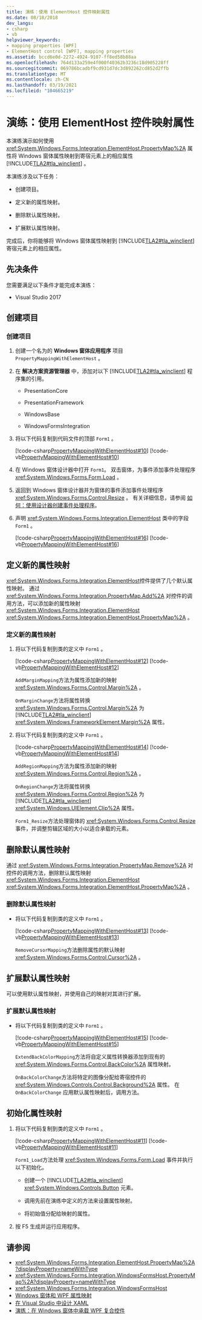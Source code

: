 ```yaml
---
title: 演练：使用 ElementHost 控件映射属性
ms.date: 08/18/2018
dev_langs:
- csharp
- vb
helpviewer_keywords:
- mapping properties [WPF]
- ElementHost control [WPF], mapping properties
ms.assetid: bccd6e0d-2272-4924-9107-ff8ed58b88aa
ms.openlocfilehash: 764d133a259e4f000f40362b3236c18d905228ff
ms.sourcegitcommit: 069786bcadbf9cd931d7dc3d892262cd852d2ffb
ms.translationtype: MT
ms.contentlocale: zh-CN
ms.lasthandoff: 03/19/2021
ms.locfileid: "104665219"
---
```

# <a name="walkthrough-mapping-properties-using-the-elementhost-control"></a>演练：使用 ElementHost 控件映射属性

本演练演示如何使用 <xref:System.Windows.Forms.Integration.ElementHost.PropertyMap%2A> 属性将 Windows 窗体属性映射到寄宿元素上的相应属性 [!INCLUDE[TLA2#tla_winclient](../../../includes/tla2sharptla-winclient-md.md)] 。

本演练涉及以下任务：

- 创建项目。

- 定义新的属性映射。

- 删除默认属性映射。

- 扩展默认属性映射。

完成后，你将能够将 Windows 窗体属性映射到 [!INCLUDE[TLA2#tla_winclient](../../../includes/tla2sharptla-winclient-md.md)] 寄宿元素上的相应属性。

## <a name="prerequisites"></a>先决条件

您需要满足以下条件才能完成本演练：

- Visual Studio 2017

## <a name="creating-the-project"></a>创建项目

### <a name="to-create-the-project"></a>创建项目

1. 创建一个名为的 **Windows 窗体应用程序** 项目 `PropertyMappingWithElementHost` 。

2. 在 **解决方案资源管理器** 中，添加对以下 [!INCLUDE[TLA2#tla_winclient](../../../includes/tla2sharptla-winclient-md.md)] 程序集的引用。

    - PresentationCore

    - PresentationFramework

    - WindowsBase

    - WindowsFormsIntegration

3. 将以下代码复制到代码文件的顶部 `Form1` 。

     [!code-csharp[PropertyMappingWithElementHost#10](~/samples/snippets/csharp/VS_Snippets_Wpf/PropertyMappingWithElementHost/CSharp/PropertyMappingWithElementHost/Form1.cs#10)]
     [!code-vb[PropertyMappingWithElementHost#10](~/samples/snippets/visualbasic/VS_Snippets_Wpf/PropertyMappingWithElementHost/VisualBasic/PropertyMappingWithElementHost/Form1.vb#10)]

4. 在 Windows 窗体设计器中打开 `Form1`。 双击窗体，为事件添加事件处理程序 <xref:System.Windows.Forms.Form.Load> 。

5. 返回到 Windows 窗体设计器并为窗体的事件添加事件处理程序 <xref:System.Windows.Forms.Control.Resize> 。 有关详细信息，请参阅 [如何：使用设计器创建事件处理程序](/previous-versions/visualstudio/visual-studio-2010/zwwsdtbk(v=vs.100))。

6. 声明 <xref:System.Windows.Forms.Integration.ElementHost> 类中的字段 `Form1` 。

     [!code-csharp[PropertyMappingWithElementHost#16](~/samples/snippets/csharp/VS_Snippets_Wpf/PropertyMappingWithElementHost/CSharp/PropertyMappingWithElementHost/Form1.cs#16)]
     [!code-vb[PropertyMappingWithElementHost#16](~/samples/snippets/visualbasic/VS_Snippets_Wpf/PropertyMappingWithElementHost/VisualBasic/PropertyMappingWithElementHost/Form1.vb#16)]

## <a name="defining-new-property-mappings"></a>定义新的属性映射

<xref:System.Windows.Forms.Integration.ElementHost>控件提供了几个默认属性映射。 通过 <xref:System.Windows.Forms.Integration.PropertyMap.Add%2A> 对控件的调用方法，可以添加新的属性映射 <xref:System.Windows.Forms.Integration.ElementHost> <xref:System.Windows.Forms.Integration.ElementHost.PropertyMap%2A> 。

### <a name="to-define-new-property-mappings"></a>定义新的属性映射

1. 将以下代码复制到类的定义中 `Form1` 。

     [!code-csharp[PropertyMappingWithElementHost#12](~/samples/snippets/csharp/VS_Snippets_Wpf/PropertyMappingWithElementHost/CSharp/PropertyMappingWithElementHost/Form1.cs#12)]
     [!code-vb[PropertyMappingWithElementHost#12](~/samples/snippets/visualbasic/VS_Snippets_Wpf/PropertyMappingWithElementHost/VisualBasic/PropertyMappingWithElementHost/Form1.vb#12)]

     `AddMarginMapping`方法为属性添加新的映射 <xref:System.Windows.Forms.Control.Margin%2A> 。

     `OnMarginChange`方法将属性转换 <xref:System.Windows.Forms.Control.Margin%2A> 为 [!INCLUDE[TLA2#tla_winclient](../../../includes/tla2sharptla-winclient-md.md)] <xref:System.Windows.FrameworkElement.Margin%2A> 属性。

2. 将以下代码复制到类的定义中 `Form1` 。

     [!code-csharp[PropertyMappingWithElementHost#14](~/samples/snippets/csharp/VS_Snippets_Wpf/PropertyMappingWithElementHost/CSharp/PropertyMappingWithElementHost/Form1.cs#14)]
     [!code-vb[PropertyMappingWithElementHost#14](~/samples/snippets/visualbasic/VS_Snippets_Wpf/PropertyMappingWithElementHost/VisualBasic/PropertyMappingWithElementHost/Form1.vb#14)]

     `AddRegionMapping`方法为属性添加新的映射 <xref:System.Windows.Forms.Control.Region%2A> 。

     `OnRegionChange`方法将属性转换 <xref:System.Windows.Forms.Control.Region%2A> 为 [!INCLUDE[TLA2#tla_winclient](../../../includes/tla2sharptla-winclient-md.md)] <xref:System.Windows.UIElement.Clip%2A> 属性。

     `Form1_Resize`方法处理窗体的 <xref:System.Windows.Forms.Control.Resize> 事件，并调整剪辑区域的大小以适合承载的元素。

## <a name="removing-a-default-property-mapping"></a>删除默认属性映射

通过 <xref:System.Windows.Forms.Integration.PropertyMap.Remove%2A> 对控件的调用方法，删除默认属性映射 <xref:System.Windows.Forms.Integration.ElementHost> <xref:System.Windows.Forms.Integration.ElementHost.PropertyMap%2A> 。

### <a name="to-remove-a-default-property-mapping"></a>删除默认属性映射

- 将以下代码复制到类的定义中 `Form1` 。

     [!code-csharp[PropertyMappingWithElementHost#13](~/samples/snippets/csharp/VS_Snippets_Wpf/PropertyMappingWithElementHost/CSharp/PropertyMappingWithElementHost/Form1.cs#13)]
     [!code-vb[PropertyMappingWithElementHost#13](~/samples/snippets/visualbasic/VS_Snippets_Wpf/PropertyMappingWithElementHost/VisualBasic/PropertyMappingWithElementHost/Form1.vb#13)]

     `RemoveCursorMapping`方法删除属性的默认映射 <xref:System.Windows.Forms.Control.Cursor%2A> 。

## <a name="extending-a-default-property-mapping"></a>扩展默认属性映射

可以使用默认属性映射，并使用自己的映射对其进行扩展。

### <a name="to-extend-a-default-property-mapping"></a>扩展默认属性映射

- 将以下代码复制到类的定义中 `Form1` 。

     [!code-csharp[PropertyMappingWithElementHost#15](~/samples/snippets/csharp/VS_Snippets_Wpf/PropertyMappingWithElementHost/CSharp/PropertyMappingWithElementHost/Form1.cs#15)]
     [!code-vb[PropertyMappingWithElementHost#15](~/samples/snippets/visualbasic/VS_Snippets_Wpf/PropertyMappingWithElementHost/VisualBasic/PropertyMappingWithElementHost/Form1.vb#15)]

     `ExtendBackColorMapping`方法将自定义属性转换器添加到现有的 <xref:System.Windows.Forms.Control.BackColor%2A> 属性映射。

     `OnBackColorChange`方法将特定的图像分配给寄宿控件的 <xref:System.Windows.Controls.Control.Background%2A> 属性。 在 `OnBackColorChange` 应用默认属性映射后，调用方法。

## <a name="initialize-your-property-mappings"></a>初始化属性映射

1. 将以下代码复制到类的定义中 `Form1` 。

     [!code-csharp[PropertyMappingWithElementHost#11](~/samples/snippets/csharp/VS_Snippets_Wpf/PropertyMappingWithElementHost/CSharp/PropertyMappingWithElementHost/Form1.cs#11)]
     [!code-vb[PropertyMappingWithElementHost#11](~/samples/snippets/visualbasic/VS_Snippets_Wpf/PropertyMappingWithElementHost/VisualBasic/PropertyMappingWithElementHost/Form1.vb#11)]

     `Form1_Load`方法处理 <xref:System.Windows.Forms.Form.Load> 事件并执行以下初始化。

    - 创建一个 [!INCLUDE[TLA2#tla_winclient](../../../includes/tla2sharptla-winclient-md.md)] <xref:System.Windows.Controls.Button> 元素。

    - 调用先前在演练中定义的方法来设置属性映射。

    - 将初始值分配给映射的属性。

2. 按 F5 生成并运行应用程序。

## <a name="see-also"></a>请参阅

- <xref:System.Windows.Forms.Integration.ElementHost.PropertyMap%2A?displayProperty=nameWithType>
- <xref:System.Windows.Forms.Integration.WindowsFormsHost.PropertyMap%2A?displayProperty=nameWithType>
- <xref:System.Windows.Forms.Integration.WindowsFormsHost>
- [Windows 窗体和 WPF 属性映射](windows-forms-and-wpf-property-mapping.md)
- [在 Visual Studio 中设计 XAML](/visualstudio/xaml-tools/designing-xaml-in-visual-studio)
- [演练：在 Windows 窗体中承载 WPF 复合控件](walkthrough-hosting-a-wpf-composite-control-in-windows-forms.md)
